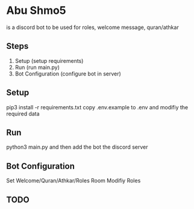 # Abu Shmo5
is a discord bot to be used for roles, welcome message, quran/athkar

## Steps
1. Setup (setup requirements)
2. Run (run main.py)
3. Bot Configuration (configure bot in server)

## Setup

pip3 install -r requirements.txt
copy .env.example to .env and modifiy the required data

## Run

python3 main.py and then add the bot the discord server

## Bot Configuration

Set Welcome/Quran/Athkar/Roles Room
Modifiy Roles

## TODO
